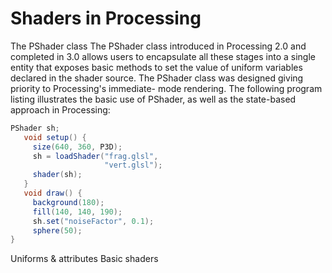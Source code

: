 # Shaders in Processing

The PShader class
The PShader class introduced in Processing 2.0 and completed in 3.0 allows users to encapsulate all these stages into a single entity that exposes basic methods to set the value of uniform variables declared in the shader source. The PShader class was designed giving priority to Processing's immediate- mode rendering. The following program listing illustrates the basic use of PShader, as well as the state-based approach in Processing:

```java
PShader sh;
   void setup() {
     size(640, 360, P3D);
     sh = loadShader("frag.glsl",
                     "vert.glsl");
     shader(sh);
   }
   void draw() {
     background(180);
     fill(140, 140, 190);
     sh.set("noiseFactor", 0.1);
     sphere(50);
}
```

Uniforms & attributes
Basic shaders


